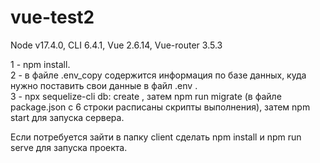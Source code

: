 # vue-test2

Node v17.4.0, CLI 6.4.1, Vue 2.6.14, Vue-router 3.5.3 <br>

1 - npm install.<br>
2 - в файле .env_copy содержится информация по базе данных, куда нужно поставить свои данные в файл .env .<br>
3 - npx sequelize-cli db: create , затем npm run migrate (в файле package.json с 6 строки расписаны скрипты выполнения), затем npm start для запуска сервера. <br>

Если потребуется зайти в папку client сделать npm install и npm run serve для запуска проекта. 
